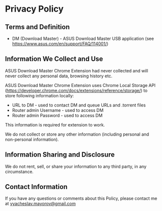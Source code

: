 # Privacy Policy

## Terms and Definition

* DM (Download Master) - ASUS Download Master USB application (see https://www.asus.com/en/support/FAQ/114001/)

## Information We Collect and Use

ASUS Download Master Chrome Extension had never collected 
and will never collect any personal data, browsing history etc.

ASUS Download Master Chrome Extension uses Chrome Local Storage API 
(https://developer.chrome.com/docs/extensions/reference/storage/) 
to store following information locally:

* URL to DM - used to contact DM and queue URLs and .torrent files
* Router admin Username - used to access DM
* Router admin Password - used to access DM

This information is required for extension to work.

We do not collect or store any other information (including personal and non-personal information).

## Information Sharing and Disclosure

We do not rent, sell, or share your information to any third party, 
in any circumstance.

## Contact Information

If you have any questions or comments about this Policy, 
please contact me at vyacheslav.mayorov@gmail.com